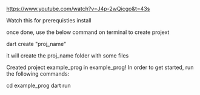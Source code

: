 https://www.youtube.com/watch?v=J4p-2wQicgo&t=43s

Watch this for prerequisties install

once done, use the below command on terminal to create projext

dart create "proj_name"

it will create the proj_name folder with some files

Created project example_prog in example_prog! In order to get started, run the following commands:

  cd example_prog
  dart run